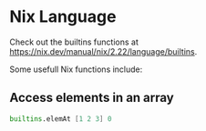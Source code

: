 # Nix Language

Check out the builtins functions at https://nix.dev/manual/nix/2.22/language/builtins.

Some usefull Nix functions include:

## Access elements in an array

```nix
builtins.elemAt [1 2 3] 0
```
